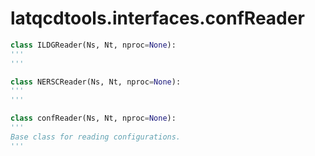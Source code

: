 latqcdtools.interfaces.confReader
=============

```Python
class ILDGReader(Ns, Nt, nproc=None):
'''
'''
```
```Python
class NERSCReader(Ns, Nt, nproc=None):
'''
'''
```
```Python
class confReader(Ns, Nt, nproc=None):
'''
Base class for reading configurations. 
'''
```
